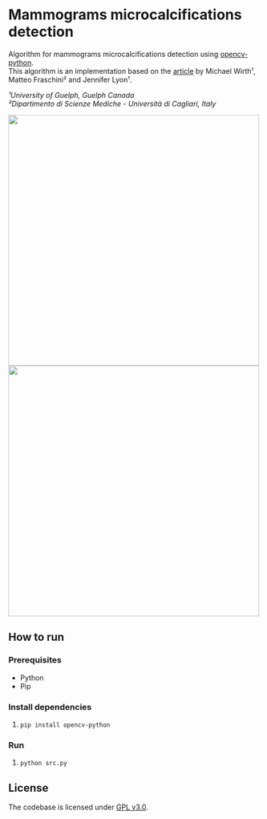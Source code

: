 # Mammograms microcalcifications detection

Algorithm for mammograms microcalcifications detection using [opencv-python](https://opencv-python-tutroals.readthedocs.io/en/latest/).  
This algorithm is an implementation based on the [article](http://ieeexplore.ieee.org/document/1311704) by Michael Wirth¹, Matteo Fraschini² and Jennifer Lyon¹.
 
*¹University of Guelph, Guelph Canada*  
*²Dipartimento di Scienze Mediche - Università di Cagliari, Italy*

<img src="https://github.com/RobertoDebarba/mammograms-microcalcifications-detection/blob/master/sample/src.png" height="500" width="auto"> <img src="https://github.com/RobertoDebarba/mammograms-microcalcifications-detection/blob/master/sample/result.png" height="500" width="auto">

## How to run

### Prerequisites

* Python
* Pip

### Install dependencies

1. `pip install opencv-python`

### Run

1. `python src.py`

## License

The codebase is licensed under [GPL v3.0](http://www.gnu.org/licenses/gpl-3.0.html).
